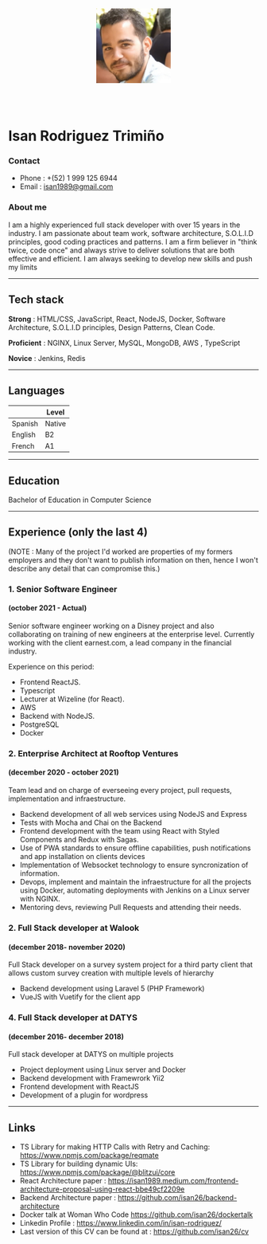<img src="./assets/pic.jpg" style="max-width : 150px; margin-left : auto; margin-right: auto; display: block; padding : 50px;">

# Isan Rodriguez Trimiño

### Contact

- Phone : +(52) 1 999 125 6944
- Email : isan1989@gmail.com

### About me

I am a highly experienced full stack developer with over 15 years in the industry. I am passionate about team work, software architecture, S.O.L.I.D principles, good coding practices and patterns. I am a firm believer in "think twice, code once" and always strive to deliver solutions that are both effective and efficient. I am always seeking to develop new skills and push my limits

---

## Tech stack

**Strong** : HTML/CSS, JavaScript, React, NodeJS, Docker, Software Architecture, S.O.L.I.D principles, Design Patterns, Clean Code.

**Proficient** : NGINX, Linux Server, MySQL, MongoDB, AWS , TypeScript

**Novice** : Jenkins, Redis

---

## Languages

|         | Level  |
| ------- | ------ |
| Spanish | Native |
| English | B2     |
| French  | A1     |

---

## Education

Bachelor of Education in Computer Science

---

## Experience (only the last 4)
(NOTE : Many of the project I'd worked are properties of my formers employers and they don't want to publish information on then, hence I won't describe any detail that can compromise this.)

### 1. Senior Software Engineer
#### (october 2021 - Actual)

Senior software engineer working on a Disney project and also collaborating on training of new engineers at the enterprise level.
Currently working with the client earnest.com, a lead company in the financial industry.

Experience on this period:
 - Frontend ReactJS.
 - Typescript
 - Lecturer at Wizeline (for React).
 - AWS
 - Backend with NodeJS.
 - PostgreSQL
 - Docker

  
### 2. Enterprise Architect at Rooftop Ventures
#### (december 2020 - october 2021)

Team lead and on charge of everseeing every project, pull requests, implementation and infraestructure.

- Backend development of all web services using NodeJS and Express
- Tests with Mocha and Chai on the Backend
- Frontend development with the team using React with Styled Components and Redux with Sagas.
- Use of PWA standards to ensure offline capabilities, push notifications and app installation on clients devices
- Implementation of Websocket technology to ensure syncronization of information.
- Devops, implement and maintain the infraestructure for all the projects using Docker, automating deployments with Jenkins on a Linux server with NGINX.
- Mentoring devs, reviewing Pull Requests and attending their needs.


### 2. Full Stack developer at Walook
#### (december 2018- november 2020)


Full Stack developer on a survey system project for a third party client that allows custom survey creation with multiple levels of hierarchy

- Backend development using Laravel 5 (PHP Framework)
- VueJS with Vuetify for the client app


### 4. Full Stack developer at DATYS 
#### (december 2016- december 2018)
Full stack developer at DATYS on multiple projects

- Project deployment using Linux server and Docker
- Backend development with Framewrork Yii2
- Frontend development with ReactJS
- Development of a plugin for wordpress


---

## Links

- TS Library for making HTTP Calls with Retry and Caching: https://www.npmjs.com/package/reqmate
- TS Library for building dynamic UIs: https://www.npmjs.com/package/@blitzui/core
- React Architecture paper : https://isan1989.medium.com/frontend-architecture-proposal-using-react-bbe49cf2209e
- Backend Architecture paper : https://github.com/isan26/backend-architecture
- Docker talk at Woman Who Code https://github.com/isan26/dockertalk
- Linkedin Profile : https://www.linkedin.com/in/isan-rodriguez/
- Last version of this CV can be found at : https://github.com/isan26/cv
